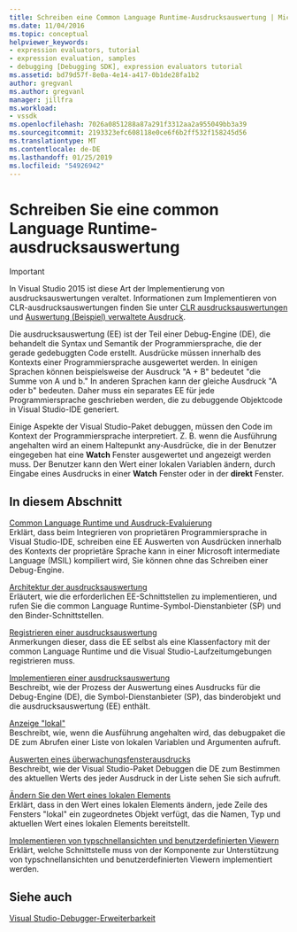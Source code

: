 ```yaml
---
title: Schreiben eine Common Language Runtime-Ausdrucksauswertung | Microsoft-Dokumentation
ms.date: 11/04/2016
ms.topic: conceptual
helpviewer_keywords:
- expression evaluators, tutorial
- expression evaluation, samples
- debugging [Debugging SDK], expression evaluators tutorial
ms.assetid: bd79d57f-8e0a-4e14-a417-0b1de28fa1b2
author: gregvanl
ms.author: gregvanl
manager: jillfra
ms.workload:
- vssdk
ms.openlocfilehash: 7026a0851288a87a291f3312aa2a955049bb3a39
ms.sourcegitcommit: 2193323efc608118e0ce6f6b2ff532f158245d56
ms.translationtype: MT
ms.contentlocale: de-DE
ms.lasthandoff: 01/25/2019
ms.locfileid: "54926942"
---
```

# <a name="writing-a-common-language-runtime-expression-evaluator"></a>Schreiben Sie eine common Language Runtime-ausdrucksauswertung
> [!IMPORTANT]
>  In Visual Studio 2015 ist diese Art der Implementierung von ausdrucksauswertungen veraltet. Informationen zum Implementieren von CLR-ausdrucksauswertungen finden Sie unter [CLR ausdrucksauswertungen](https://github.com/Microsoft/ConcordExtensibilitySamples/wiki/CLR-Expression-Evaluators) und [Auswertung (Beispiel) verwaltete Ausdruck](https://github.com/Microsoft/ConcordExtensibilitySamples/wiki/Managed-Expression-Evaluator-Sample).  
  
 Die ausdrucksauswertung (EE) ist der Teil einer Debug-Engine (DE), die behandelt die Syntax und Semantik der Programmiersprache, die der gerade gedebuggten Code erstellt. Ausdrücke müssen innerhalb des Kontexts einer Programmiersprache ausgewertet werden. In einigen Sprachen können beispielsweise der Ausdruck "A + B" bedeutet "die Summe von A und b." In anderen Sprachen kann der gleiche Ausdruck "A oder b" bedeuten. Daher muss ein separates EE für jede Programmiersprache geschrieben werden, die zu debuggende Objektcode in Visual Studio-IDE generiert.  
  
 Einige Aspekte der Visual Studio-Paket debuggen, müssen den Code im Kontext der Programmiersprache interpretiert. Z. B. wenn die Ausführung angehalten wird an einem Haltepunkt any-Ausdrücke, die in der Benutzer eingegeben hat eine **Watch** Fenster ausgewertet und angezeigt werden muss. Der Benutzer kann den Wert einer lokalen Variablen ändern, durch Eingabe eines Ausdrucks in einer **Watch** Fenster oder in der **direkt** Fenster.  
  
## <a name="in-this-section"></a>In diesem Abschnitt  
 [Common Language Runtime und Ausdruck-Evaluierung](../../extensibility/debugger/common-language-runtime-and-expression-evaluation.md)  
 Erklärt, dass beim Integrieren von proprietären Programmiersprache in Visual Studio-IDE, schreiben eine EE Auswerten von Ausdrücken innerhalb des Kontexts der proprietäre Sprache kann in einer Microsoft intermediate Language (MSIL) kompiliert wird, Sie können ohne das Schreiben einer Debug-Engine.  
  
 [Architektur der ausdrucksauswertung](../../extensibility/debugger/expression-evaluator-architecture.md)  
 Erläutert, wie die erforderlichen EE-Schnittstellen zu implementieren, und rufen Sie die common Language Runtime-Symbol-Dienstanbieter (SP) und den Binder-Schnittstellen.  
  
 [Registrieren einer ausdrucksauswertung](../../extensibility/debugger/registering-an-expression-evaluator.md)  
 Anmerkungen dieser, dass die EE selbst als eine Klassenfactory mit der common Language Runtime und die Visual Studio-Laufzeitumgebungen registrieren muss.  
  
 [Implementieren einer ausdrucksauswertung](../../extensibility/debugger/implementing-an-expression-evaluator.md)  
 Beschreibt, wie der Prozess der Auswertung eines Ausdrucks für die Debug-Engine (DE), die Symbol-Dienstanbieter (SP), das binderobjekt und die ausdrucksauswertung (EE) enthält.  
  
 [Anzeige "lokal"](../../extensibility/debugger/displaying-locals.md)  
 Beschreibt, wie, wenn die Ausführung angehalten wird, das debugpaket die DE zum Abrufen einer Liste von lokalen Variablen und Argumenten aufruft.  
  
 [Auswerten eines überwachungsfensterausdrucks](../../extensibility/debugger/evaluating-a-watch-window-expression.md)  
 Beschreibt, wie der Visual Studio-Paket Debuggen die DE zum Bestimmen des aktuellen Werts des jeder Ausdruck in der Liste sehen Sie sich aufruft.  
  
 [Ändern Sie den Wert eines lokalen Elements](../../extensibility/debugger/changing-the-value-of-a-local.md)  
 Erklärt, dass in den Wert eines lokalen Elements ändern, jede Zeile des Fensters "lokal" ein zugeordnetes Objekt verfügt, das die Namen, Typ und aktuellen Wert eines lokalen Elements bereitstellt.  
  
 [Implementieren von typschnellansichten und benutzerdefinierten Viewern](../../extensibility/debugger/implementing-type-visualizers-and-custom-viewers.md)  
 Erklärt, welche Schnittstelle muss von der Komponente zur Unterstützung von typschnellansichten und benutzerdefinierten Viewern implementiert werden.  
  
## <a name="see-also"></a>Siehe auch  
 [Visual Studio-Debugger-Erweiterbarkeit](../../extensibility/debugger/visual-studio-debugger-extensibility.md)